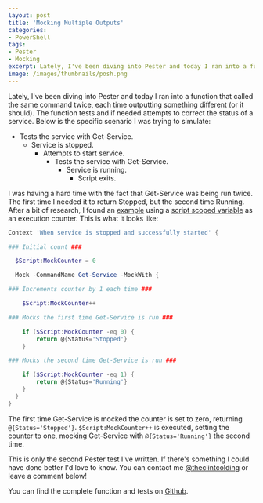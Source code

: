 ```yaml
---
layout: post
title: 'Mocking Multiple Outputs'
categories:
- PowerShell
tags:
- Pester
- Mocking
excerpt: Lately, I've been diving into Pester and today I ran into a function that called the same command twice, each time outputting something different (or it should). The function tests and if needed attempts to correct the status of a service.
image: /images/thumbnails/posh.png
---
```


Lately, I've been diving into Pester and today I ran into a function that called the same command twice, each time outputting something different (or it should). The function tests and if needed attempts to correct the status of a service. Below is the specific scenario I was trying to simulate:

- Tests the service with Get-Service.
  - Service is stopped.
    - Attempts to start service.
      - Tests the service with Get-Service.
        - Service is running.
          - Script exits.

I was having a hard time with the fact that Get-Service was being run twice. The first time I needed it to return Stopped, but the second time Running. After a bit of research, I found an [example](https://groups.google.com/forum/#!topic/pester/HH0ANH1OiKY) using a [script scoped variable](https://msdn.microsoft.com/en-us/powershell/reference/5.1/microsoft.powershell.core/about/about_scopes) as an execution counter. This is what it looks like:

~~~ powershell
Context 'When service is stopped and successfully started' {

### Initial count ###

  $Script:MockCounter = 0

  Mock -CommandName Get-Service -MockWith {

### Increments counter by 1 each time ###

    $Script:MockCounter++

### Mocks the first time Get-Service is run ###

    if ($Script:MockCounter -eq 0) {
        return @{Status='Stopped'}
    }

### Mocks the second time Get-Service is run ###

    if ($Script:MockCounter -eq 1) {
        return @{Status='Running'}
    }
  }
}
~~~

The first time Get-Service is mocked the counter is set to zero, returning `@{Status='Stopped'}`. `$Script:MockCounter++` is executed, setting the counter to one, mocking Get-Service with `@{Status='Running'}` the second time.

This is only the second Pester test I've written. If there's something I could have done better I'd love to know. You can contact me [@theclintcolding](https://twitter.com/theclintcolding) or leave a comment below!

You can find the complete function and tests on [Github](https://github.com/clintcolding/TheToolbox).